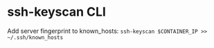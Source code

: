# ssh-keyscan CLI

Add server fingerprint to known_hosts: `ssh-keyscan $CONTAINER_IP >> ~/.ssh/known_hosts`
